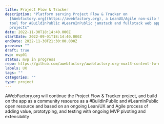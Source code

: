 ```yaml
---
title: Project Flow & Tracker
description: "Platform serving Project Flow & Tracker on
  [AWebfactory.org](https://awebfactory.org), a LeanUX/Agile non-silo team based
  tool for #BuildInPublic #LearnInPublic jamstack and fullstack web app
  projects"
date: 2022-11-30T18:14:40.000Z
startDate: 2022-09-01T18:14:40.000Z
endDate: 2022-11-30T21:30:00.000Z
preview: ""
draft: true
mvp: mvp01
status: mvp in progress
repo: https://github.com/awebfactory/awebfactory.org-nuxt3-content-tw-modules
labels: UX
tags: ""
categories: ""
type: project
---
```


AWebFactory.org will continue the Project Flow & Tracker project, and build on the app as a community resource as a #BuildInPublic and #LearnInPublic open resource and based on an ongoing Lean/UX and Agile process of adding value, prototyping, and testing with ongoing MVP pivoting and extensibility
